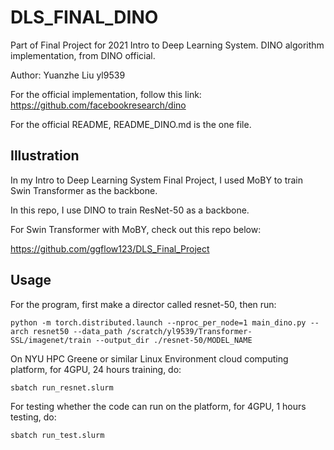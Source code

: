 # DLS_FINAL_DINO

Part of Final Project for 2021 Intro to Deep Learning System. DINO algorithm implementation, from DINO official.

Author: Yuanzhe Liu yl9539

For the official implementation, follow this link: https://github.com/facebookresearch/dino

For the official README, README_DINO.md is the one file.

## Illustration

In my Intro to Deep Learning System Final Project, I used MoBY to train Swin Transformer as the backbone. 

In this repo, I use DINO to train ResNet-50 as a backbone.

For Swin Transformer with MoBY, check out this repo below:

https://github.com/ggflow123/DLS_Final_Project


## Usage

For the program, first make a director called resnet-50, then run:

```
python -m torch.distributed.launch --nproc_per_node=1 main_dino.py --arch resnet50 --data_path /scratch/yl9539/Transformer-SSL/imagenet/train --output_dir ./resnet-50/MODEL_NAME
```



On NYU HPC Greene or similar Linux Environment cloud computing platform, for 4GPU, 24 hours training, do:

```
sbatch run_resnet.slurm
```

For testing whether the code can run on the platform, for 4GPU, 1 hours testing, do:

```
sbatch run_test.slurm
```
